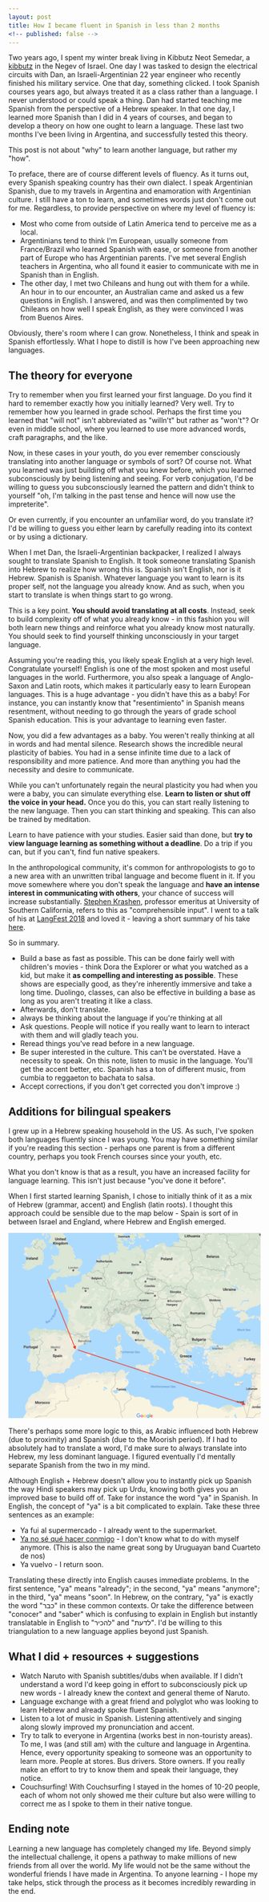 ```yaml
---
layout: post
title: How I became fluent in Spanish in less than 2 months
<!-- published: false -->
---
```


Two years ago, I spent my winter break living in Kibbutz Neot Semedar, a [kibbutz](https://en.wikipedia.org/wiki/Kibbutz) in the Negev of Israel. One day I was tasked to design the electrical circuits with Dan, an Israeli-Argentinian 22 year engineer who recently finished his military service. One that day, something clicked. I took Spanish courses years ago, but always treated it as a class rather than a language. I never understood or could speak a thing. Dan had started teaching me Spanish from the perspective of a Hebrew speaker. In that one day, I learned more Spanish than I did in 4 years of courses, and began to develop a theory on how one ought to learn a language. These last two months I've been living in Argentina, and successfully tested this theory.

This post is not about "why" to learn another language, but rather my "how".

To preface, there are of course different levels of fluency. As it turns out, every Spanish speaking country has their own dialect. I speak Argentinian Spanish, due to my travels in Argentina and enamoration with Argentinian culture. I still have a ton to learn, and sometimes words just don't come out for me. Regardless, to provide perspective on where my level of fluency is:
- Most who come from outside of Latin America tend to perceive me as a local.
- Argentinians tend to think I'm European, usually someone from France/Brazil who learned Spanish with ease, or someone from another part of Europe who has Argentinian parents. I've met several English teachers in Argentina, who all found it easier to communicate with me in Spanish than in English.
- The other day, I met two Chileans and hung out with them for a while. An hour in to our encounter, an Australian came and asked us a few questions in English. I answered, and was then complimented by two Chileans on how well I speak English, as they were convinced I was from Buenos Aires.

Obviously, there's room where I can grow. Nonetheless, I think and speak in Spanish effortlessly. What I hope to distill is how I've been approaching new languages.

## The theory for everyone

Try to remember when you first learned your first language. Do you find it hard to remember exactly how you initially learned? Very well. Try to remember how you learned in grade school. Perhaps the first time you learned that "will not" isn't abbreviated as "willn't" but rather as "won't"? Or even in middle school, where you learned to use more advanced words, craft paragraphs, and the like.

Now, in these cases in your youth, do you ever remember consciously translating into another language or symbols of sort? Of course not. What you learned was just building off  what you knew before, which you learned subconsciously by being listening and seeing. For verb conjugation, I'd be willing to guess you subconsciously learned the pattern and didn't think to yourself "oh, I'm talking in the past tense and hence will now use the impreterite".

Or even currently, if you encounter an unfamiliar word, do you translate it? I'd be willing to guess you either learn by carefully reading into its context or by using a dictionary.

When I met Dan, the Israeli-Argentinian backpacker, I realized I always sought to translate Spanish to English. It took someone translating Spanish into Hebrew to realize how wrong this is. Spanish isn't English, nor is it Hebrew. Spanish is Spanish. Whatever language you want to learn is its proper self, not the language you already know. And as such, when you start to translate is when things start to go wrong.

This is a key point. **You should avoid translating at all costs**. Instead, seek to build complexity off of what you already know - in this fashion you will both learn new things and reinforce what you already know most naturally. You should seek to find yourself thinking unconsciously in your target language.

Assuming you're reading this, you likely speak English at a very high level. Congratulate yourself! English is one of the most spoken and most useful languages in the world. Furthermore, you also speak a language of Anglo-Saxon and Latin roots, which makes it particularly easy to learn European languages. This is a huge advantage - you didn't have this as a baby! For instance, you can instantly know that "resentimiento" in Spanish means resentment, without needing to go through the years of grade school Spanish education. This is your advantage to learning even faster.

Now, you did a few advantages as a baby. You weren't really thinking at all in words and had mental silence. Research shows the incredible neural plasticity of babies. You had in a sense infinite time due to a lack of responsibility and more patience. And more than anything you had the necessity and desire to communicate.

While you can't unfortunately regain the neural plasticity you had when you were a baby, you can simulate everything else. **Learn to listen or shut off the voice in your head.** Once you do this, you can start really listening to the new language. Then you can start thinking and speaking. This can also be trained by meditation.

Learn to have patience with your studies. Easier said than done, but **try to view language learning as something without a deadline**. Do a trip if you can, but if you can't, find fun native speakers.

In the anthropological community, it's common for anthropologists to go to a new area with an unwritten tribal language and become fluent in it. If you move somewhere where you don't speak the language and **have an intense interest in communicating with others**, your chance of success will increase substantially. [Stephen Krashen](https://en.wikipedia.org/wiki/Stephen_Krashen), professor emeritus at University of Southern California, refers to this as "comprehensible input". I went to a talk of his at [LangFest 2018](https://montreal.langfest.org/) and loved it - leaving a short summary of his take [here](http://www.sk.com.br/sk-krash.html).

So in summary.

- Build a base as fast as possible. This can be done fairly well with children's movies - think Dora the Explorer or what you watched as a kid, but make it **as compelling and interesting as possible**. These shows are especially good, as they're inherently immersive and take a long time. Duolingo, classes, can also be effective in building a base as long as you aren't treating it like a class.
- Afterwards, don't translate.
- always be thinking about the language if you're thinking at all
- Ask questions. People will notice if you really want to learn to interact with them and will gladly teach you.
- Reread things you've read before in a new language.
- Be super interested in the culture. This can't be overstated. Have a necessity to speak. On this note, listen to music in the language. You'll get the accent better, etc. Spanish has a ton of different music, from cumbia to reggaeton to bachata to salsa.
- Accept corrections, if you don't get corrected you don't improve :)


## Additions for bilingual speakers

I grew up in a Hebrew speaking household in the US. As such, I've spoken both languages fluently since I was young. You may have something similar if you're reading this section - perhaps one parent is from a different country, perhaps you took French courses since your youth, etc.

What you don't know is that as a result, you have an increased facility for language learning. This isn't just because "you've done it before".

When I first started learning Spanish, I chose to initially think of it as a mix of Hebrew (grammar, accent) and English (latin roots). I thought this approach could be sensible due to the map below - Spain is sort of in between Israel and England, where Hebrew and English emerged.

![Map of where languages originated from](../public/photos/engspis.png)

There's perhaps some more logic to this, as Arabic influenced both Hebrew (due to proximity) and Spanish (due to the Moorish period). If I had to absolutely had to translate a word, I'd make sure to always translate into Hebrew, my less dominant language.
I figured eventually I'd mentally separate Spanish from the two in my mind.

Although English + Hebrew doesn't allow you to instantly pick up Spanish the way Hindi speakers may pick up Urdu, knowing both gives you an improved base to build off of. Take for instance the word "ya" in Spanish. In English, the concept of "ya" is a bit complicated to explain. Take these three sentences as an example:
- Ya fui al supermercado - I already went to the supermarket.
- [Ya no sé qué hacer conmigo]() - I don't know what to do with myself anymore. (This is also the name great song by Uruguayan band Cuarteto de nos)
- Ya vuelvo - I return soon.

Translating these directly into English causes immediate problems. In the first sentence, "ya" means "already"; in the second, "ya" means "anymore"; in the third, "ya" means "soon". In Hebrew, on the contrary, "ya" is exactly the word "כבר" in these common contexts. Or take the difference between "conocer" and "saber" which is confusing to explain in English but instantly translatable in English to "להכיר" and "לדעת". I'd be willing to this triangulation to a new language applies beyond just Spanish.

## What I did + resources + suggestions

- Watch Naruto with Spanish subtitles/dubs when available. If I didn't understand a word I'd keep going in effort to subconsciously pick up new words - I already knew the context and general theme of Naruto.
- Language exchange with a great friend and polyglot who was looking to learn Hebrew and already spoke fluent Spanish.
- Listen to a lot of music in Spanish. Listening attentively and singing along slowly improved my pronunciation and accent.
- Try to talk to everyone in Argentina (works best in non-touristy areas). To me, I was (and still am) with the culture and language in Argentina. Hence, every opportunity speaking to someone was an opportunity to learn more. People at stores. Bus drivers. Store owners. If you really make an effort to try to know them and speak their language, they notice.
- Couchsurfing! With Couchsurfing I stayed in the homes of 10-20 people, each of whom not only showed me their culture but also were willing to correct me as I spoke to them in their native tongue.

## Ending note

Learning a new language has completely changed my life. Beyond simply the intellectual challenge, it opens a pathway to make millions of new friends from all over the world. My life would not be the same without the wonderful friends I have made in Argentina. To anyone learning - I hope my take helps, stick through the process as it becomes incredibly rewarding in the end.

